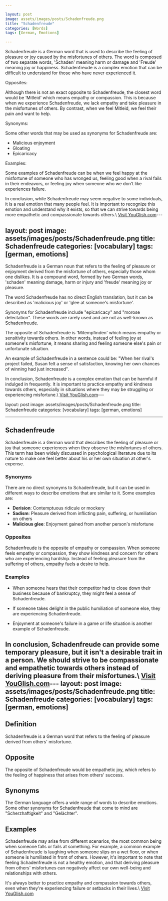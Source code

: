 ```yaml
---

layout: post
image: assets/images/posts/Schadenfreude.png
title: "Schadenfreude"
categories: [Words]
tags: [German, Emotions]

---
```


Schadenfreude is a German word that is used to describe the feeling of pleasure or joy caused by the misfortunes of others. The word is composed of two separate words, 'Schaden' meaning harm or damage and 'Freude' meaning joy or happiness. Schadenfreude is a complex emotion that can be difficult to understand for those who have never experienced it.

Opposites: 

Although there is not an exact opposite to Schadenfreude, the closest word would be ‘Mitleid’ which means empathy or compassion. This is because when we experience Schadenfreude, we lack empathy and take pleasure in the misfortunes of others. By contrast, when we feel Mitleid, we feel their pain and want to help.

Synonyms:

Some other words that may be used as synonyms for Schadenfreude are:
- Malicious enjoyment 
- Gloating 
- Epicaricacy 

Examples:

Some examples of Schadenfreude can be when we feel happy at the misfortune of someone who has wronged us, feeling good when a rival fails in their endeavors, or feeling joy when someone who we don’t like experiences failure. 

In conclusion, while Schadenfreude may seem negative to some individuals, it is a real emotion that many people feel. It is important to recognize this emotion and understand why it exists, so that we can strive towards being more empathetic and compassionate towards others.\ <a id="yg-widget-0" class="youglish-widget" data-query="Schadenfreude" data-lang="german" data-components="8412" data-auto-start="0" data-bkg-color="theme_light" data-title="How%20to%20pronounce%20Schadenfreude%20in%20German"  rel="nofollow" href="https://youglish.com">Visit YouGlish.com</a><script async src="https://youglish.com/public/emb/widget.js" charset="utf-8"></script>---

layout: post
image: assets/images/posts/Schadenfreude.png
title: Schadenfreude
categories: [vocabulary]
tags: [german, emotions]
---

Schadenfreude is a German noun that refers to the feeling of pleasure or enjoyment derived from the misfortune of others, especially those whom one dislikes. It is a compound word, formed by two German words, 'schaden' meaning damage, harm or injury and 'freude' meaning joy or pleasure.

The word Schadenfreude has no direct English translation, but it can be described as 'malicious joy' or 'glee at someone's misfortune'.

Synonyms for Schadenfreude include "epicaricacy" and "morose delectation". These words are rarely used and are not as well-known as Schadenfreude.

The opposite of Schadenfreude is 'Mitempfinden' which means empathy or sensitivity towards others. In other words, instead of feeling joy at someone's misfortune, it means sharing and feeling someone else's pain or unfortunate situation.

An example of Schadenfreude in a sentence could be: "When her rival's project failed, Susan felt a sense of satisfaction, knowing her own chances of winning had just increased". 

In conclusion, Schadenfreude is a complex emotion that can be harmful if indulged in frequently. It is important to practice empathy and kindness towards others, especially in situations where they may be struggling or experiencing misfortune.\ <a id="yg-widget-0" class="youglish-widget" data-query="Schadenfreude" data-lang="german" data-components="8412" data-auto-start="0" data-bkg-color="theme_light" data-title="How%20to%20pronounce%20Schadenfreude%20in%20German"  rel="nofollow" href="https://youglish.com">Visit YouGlish.com</a><script async src="https://youglish.com/public/emb/widget.js" charset="utf-8"></script>---

layout: post
image: assets/images/posts/Schadenfreude.png
title: Schadenfreude
categories: [vocabulary]
tags: [german, emotions]

---

## Schadenfreude

Schadenfreude is a German word that describes the feeling of pleasure or joy that someone experiences when they observe the misfortunes of others. This term has been widely discussed in psychological literature due to its nature to make one feel better about his or her own situation at other's expense.

### Synonyms

There are no direct synonyms to Schadenfreude, but it can be used in different ways to describe emotions that are similar to it. Some examples are:

- **Derision**: Contemptuous ridicule or mockery
- **Sadism**: Pleasure derived from inflicting pain, suffering, or humiliation on others
- **Malicious glee**: Enjoyment gained from another person's misfortune

### Opposites

Schadenfreude is the opposite of empathy or compassion. When someone feels empathy or compassion, they show kindness and concern for others who are experiencing hardship. Instead of feeling pleasure from the suffering of others, empathy fuels a desire to help.

### Examples

- When someone hears that their competitor had to close down their business because of bankruptcy, they might feel a sense of Schadenfreude.

- If someone takes delight in the public humiliation of someone else, they are experiencing Schadenfreude.

- Enjoyment at someone's failure in a game or life situation is another example of Schadenfreude.

In conclusion, Schadenfreude can provide some temporary pleasure, but it isn't a desirable trait in a person. We should strive to be compassionate and empathetic towards others instead of deriving pleasure from their misfortunes.\ <a id="yg-widget-0" class="youglish-widget" data-query="Schadenfreude" data-lang="german" data-components="8412" data-auto-start="0" data-bkg-color="theme_light" data-title="How%20to%20pronounce%20Schadenfreude%20in%20German"  rel="nofollow" href="https://youglish.com">Visit YouGlish.com</a><script async src="https://youglish.com/public/emb/widget.js" charset="utf-8"></script>---
layout: post
image: assets/images/posts/Schadenfreude.png
title: Schadenfreude
categories: [vocabulary]
tags: [german, emotions]
---

## Definition 
Schadenfreude is a German word that refers to the feeling of pleasure derived from others' misfortune. 

## Opposite
The opposite of Schadenfreude would be empathetic joy, which refers to the feeling of happiness that arises from others' success.

## Synonyms
The German language offers a wide range of words to describe emotions. Some other synonyms for Schadenfreude that come to mind are "Scherzhaftigkeit" and "Gelächter".

## Examples
Schadenfreude may arise from different scenarios, the most common being when someone falls or fails at something. For example, a common example of Schadenfreude is laughing when someone slips on a wet floor, or when someone is humiliated in front of others. 
However, it's important to note that feeling Schadenfreude is not a healthy emotion, and that deriving pleasure from others' misfortunes can negatively affect our own well-being and relationships with others. 

It's always better to practice empathy and compassion towards others, even when they're experiencing failure or setbacks in their lives.\ <a id="yg-widget-0" class="youglish-widget" data-query="Schadenfreude" data-lang="german" data-components="8412" data-auto-start="0" data-bkg-color="theme_light" data-title="How%20to%20pronounce%20Schadenfreude%20in%20German"  rel="nofollow" href="https://youglish.com">Visit YouGlish.com</a><script async src="https://youglish.com/public/emb/widget.js" charset="utf-8"></script>